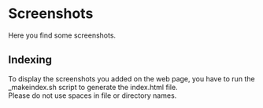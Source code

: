 # Screenshots
Here you find some screenshots.  
## Indexing
To display the screenshots you added on the web page, you have to run the _makeindex.sh script to generate the index.html file.  
Please do not use spaces in file or directory names.
